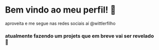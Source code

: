 # Bem vindo ao meu perfil! 👋


aproveita e me segue nas redes sociais aí @wittlerfilho


### atualmente fazendo um projets que em breve vai ser revelado 👀

<!---
wittlerfilho/wittlerfilho is a ✨ special ✨ repository because its `README.md` (this file) appears on your GitHub profile.
You can click the Preview link to take a look at your changes.
--->
